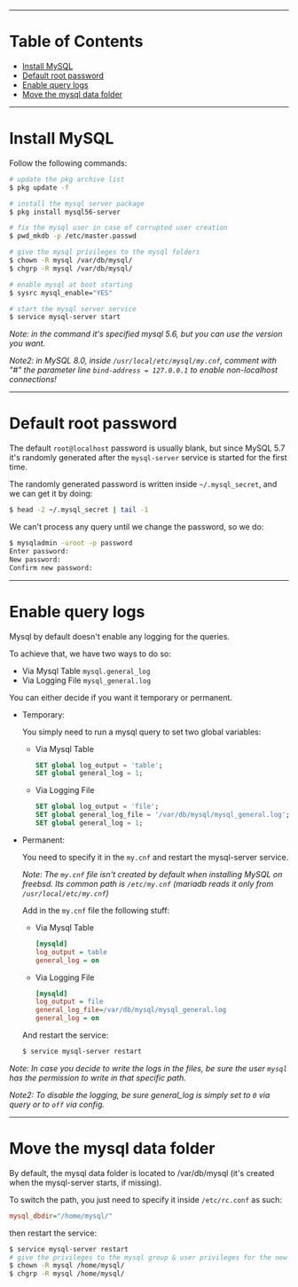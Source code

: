 ---
# Table of Contents
* [Install MySQL](#install-mysql)
* [Default root password](#default-root-password)
* [Enable query logs](#enable-query-logs)
* [Move the mysql data folder](#move-the-mysql-data-folder)

--------------------------------------------------------------------------------
# Install MySQL
Follow the following commands:

```sh
# update the pkg archive list
$ pkg update -f

# install the mysql server package
$ pkg install mysql56-server

# fix the mysql user in case of corrupted user creation
$ pwd_mkdb -p /etc/master.passwd

# give the mysql privileges to the mysql folders
$ chown -R mysql /var/db/mysql/
$ chgrp -R mysql /var/db/mysql/

# enable mysql at boot starting
$ sysrc mysql_enable="YES"

# start the mysql server service
$ service mysql-server start
```

_Note: in the command it's specified mysql 5.6, but you can use the version you want._

_Note2: in MySQL 8.0, inside `/usr/local/etc/mysql/my.cnf`, comment with "#" the parameter line `bind-address = 127.0.0.1` to enable non-localhost connections!_

--------------------------------------------------------------------------------
# Default root password
The default `root@localhost` password is usually blank, but since MySQL 5.7 it's randomly generated after the `mysql-server` service is started for the first time.

The randomly generated password is written inside `~/.mysql_secret`, and we can get it by doing:

```sh
$ head -2 ~/.mysql_secret | tail -1
```

We can't process any query until we change the password, so we do:

```sh
$ mysqladmin -uroot -p password
Enter password:
New password:
Confirm new password:
```

--------------------------------------------------------------------------------
# Enable query logs
Mysql by default doesn't enable any logging for the queries.

To achieve that, we have two ways to do so:

* Via Mysql Table `mysql.general_log`
* Via Logging File `mysql_general.log`

You can either decide if you want it temporary or permanent.

* Temporary:

	You simply need to run a mysql query to set two global variables:

	* Via Mysql Table

		```sql
		SET global log_output = 'table';
		SET global general_log = 1;
		```

	* Via Logging File

		```sql
		SET global log_output = 'file';
		SET global general_log_file = '/var/db/mysql/mysql_general.log';
		SET global general_log = 1;
		```

* Permanent:

	You need to specify it in the `my.cnf` and restart the mysql-server service.

	_Note: The `my.cnf` file isn't created by default when installing MySQL on freebsd. Its common path is `/etc/my.cnf` (mariadb reads it only from `/usr/local/etc/my.cnf`)_

	Add in the `my.cnf` file the following stuff:

	* Via Mysql Table

		```ini
		[mysqld]
		log_output = table
		general_log = on
		```

	* Via Logging File

		```ini
		[mysqld]
		log_output = file
		general_log_file=/var/db/mysql/mysql_general.log
		general_log = on
		```

	And restart the service:

	```sh
	$ service mysql-server restart
	```

_Note: In case you decide to write the logs in the files, be sure the user `mysql` has the permission to write in that specific path._

_Note2: To disable the logging, be sure general_log is simply set to `0` via query or to `off` via config._

--------------------------------------------------------------------------------
# Move the mysql data folder
By default, the mysql data folder is located to /var/db/mysql (it's created when the mysql-server starts, if missing).

To switch the path, you just need to specify it inside `/etc/rc.conf` as such:

```ini
mysql_dbdir="/home/mysql/"
```

then restart the service:

```sh
$ service mysql-server restart
# give the privileges to the mysql group & user privileges for the new mysql folder
$ chown -R mysql /home/mysql/
$ chgrp -R mysql /home/mysql/
```

